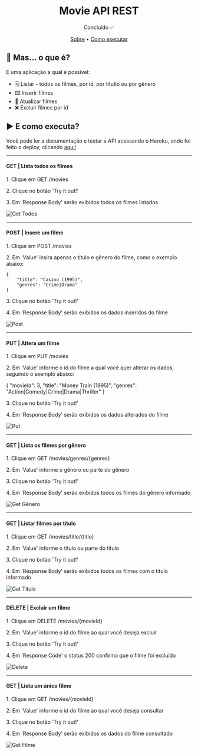 
<h1 align="center">Movie API REST</h1>
<p align="center">Concluído ✅</p>
<p align="center">
 <a href="#Sobre">Sobre</a> •
 <a href="#Executar">Como executar</a>
</p>

<h2 id="Sobre">👀 Mas... o que é?</h2>
<p>É uma aplicação a qual é possível:</p>

- 🗒️ Listar - todos os filmes, por id, por títutlo ou por gênero
- ⌨️ Inserir filmes 
- 🔄 Atualizar filmes
-  ❌ Excluir filmes por id

<h2 id="Executar">▶️ E como executa?</h2>
<p>Você pode ler a documentação e testar a API acessando o Heroku, onde foi feito o deploy, clicando <a href="https://movies-api-tk.herokuapp.com/swagger-ui.html">aqui!</a></p>
<hr>

<h4>GET | Lista todos os filmes</h4>
<p>1. Clique em GET /movies</p>
<p>2. Clique no botão 'Try it out!'</p>
<p>3. Em 'Response Body' serão exibidos todos os filmes listados</p>
<img src="https://media.giphy.com/media/xK8DXNHuqXdk8M6yHq/giphy.gif" alt="Get Todos">
<hr>

<h4>POST | Insere um filme</h4>
<p>1. Clique em POST /movies</p>
<p>2. Em 'Value' insira apenas o título e gênero do filme, como o exemplo abaixo:</p>

```
{
    "title": "Casino (1995)",
	"genres": "Crime|Drama"
}
```

<p>3. Clique no botão 'Try it out!'</p>
<p>4. Em 'Response Body' serão exibidos os dados inseridos do filme</p>
<img src="https://media.giphy.com/media/faNfTWVWGUb8IOc2oZ/giphy.gif" alt="Post">
<hr>

<h4>PUT | Altera um filme</h4>
<p>1. Clique em PUT /movies</p>
<p>2. Em 'Value' informe o id do filme a qual você quer alterar os dados, seguindo o exemplo abaixo:</p>
{
    "movieId": 3,
	"title": "Money Train (1995)",
	"genres": "Action|Comedy|Crime|Drama|Thriller"
}
<p>3. Clique no botão 'Try it out!'</p>
<p>4. Em 'Response Body' serão exibidos os dados alterados do filme</p>
<img src="https://media.giphy.com/media/Nk5KSDwDQVxXjaaEGx/giphy.gif" alt="Put">
<hr>

<h4>GET | Lista os filmes por gênero</h4>
<p>1. Clique em GET /movies/genres/{genres}</p>
<p>2. Em 'Value' informe o gênero ou parte do gênero</p>
<p>3. Clique no botão 'Try it out!'</p>
<p>4. Em 'Response Body' serão exibidos todos os filmes do gênero informado</p>
<img src="https://media.giphy.com/media/u57drkf43N9kOSMM7E/giphy.gif" alt="Get Gênero">
<hr>

<h4>GET | Listar filmes por título</h4>
<p>1. Clique em GET /movies/title/{title}</p>
<p>2. Em 'Value' informe o título ou parte do título</p>
<p>3. Clique no botão 'Try it out!'</p>
<p>4. Em 'Response Body' serão exibidos todos os filmes com o título informado</p>
<img src="https://media.giphy.com/media/efniBdvIOw9STQWT4h/giphy.gif" alt="Get Título">
<hr>

<h4>DELETE | Excluir um filme</h4>
<p>1. Clique em DELETE /movies/{movieId}</p>
<p>2. Em 'Value' informe o id do filme ao qual você deseja excluir</p>
<p>3. Clique no botão 'Try it out!'</p>
<p>4. Em 'Response Code' o status 200 confirma que o filme foi excluído</p>
<img src="https://media.giphy.com/media/u8vLqnDAr5cXU9dDS7/giphy.gif" alt="Delete">
<hr>

<h4>GET | Lista um único filme</h4>
<p>1. Clique em GET /movies/{movieId}</p>
<p>2. Em 'Value' informe o id do filme ao qual você deseja consultar</p>
<p>3. Clique no botão 'Try it out!'</p>
<p>4. Em 'Response Body' serão exibidos os dados do filme consultado</p>
<img src="https://media.giphy.com/media/ftqrCSpvPJfICJOaxj/giphy.gif" alt="Get Filme">

